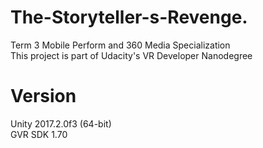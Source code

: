 # The-Storyteller-s-Revenge.
Term 3 Mobile Perform and  360 Media Specialization  
This project is part of Udacity's VR Developer Nanodegree 
# Version 
Unity 2017.2.0f3 (64-bit)  
GVR SDK 1.70 
